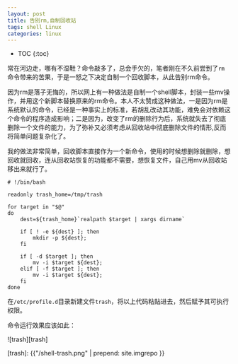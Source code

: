 ```yaml
---
layout: post
title: 告别rm,自制回收站
tags: shell Linux
categories: linux
---
```


* TOC 
{:toc}

常在河边走，哪有不湿鞋？命令敲多了，总会手欠的，笔者刚在不久前尝到了`rm`命令带来的苦果，于是一怒之下决定自制一个回收脚本，从此告别rm命令。





因为rm是落子无悔的，所以网上有一种做法是自制一个shell脚本，封装一些mv操作，并用这个新脚本替换原来的rm命令。本人不太赞成这种做法，一是因为rm是系统默认的命令，已经是一种事实上的标准，若胡乱改动其功能，难免会对依赖这个命令的程序造成影响；二是因为，改变了rm的删除行为后，系统就失去了彻底删除一个文件的能力，为了弥补又必须考虑从回收站中彻底删除文件的情形,反而将简单问题复杂化了。

我的做法非常简单，回收脚本直接作为一个新命令，使用的时候想删除就删除，想回收就回收，连从回收站恢复的功能都不需要，想恢复文件，自己用mv从回收站移出来就行了。

~~~
# !/bin/bash

readonly trash_home=/tmp/trash

for target in "$@" 
do
	dest=${trash_home}`realpath $target | xargs dirname`
	
	if [ ! -e ${dest} ]; then 
		mkdir -p ${dest};
	fi

	if [ -d $target ]; then
		mv -i $target ${dest};
	elif [ -f $target ]; then
		mv -i $target ${dest};
	fi
done
~~~

在`/etc/profile.d`目录新建文件`trash`，将以上代码粘贴进去，然后赋予其可执行权限。

命令运行效果应该如此：

![trash][trash]

[trash]: {{"/shell-trash.png" | prepend: site.imgrepo }}

